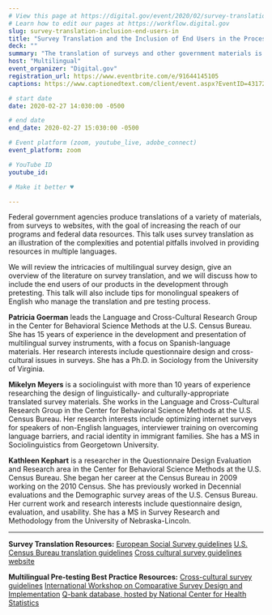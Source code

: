 ```yaml
---
# View this page at https://digital.gov/event/2020/02/survey-translation-inclusion-end-users-in
# Learn how to edit our pages at https://workflow.digital.gov
slug: survey-translation-inclusion-end-users-in
title: "Survey Translation and the Inclusion of End Users in the Process: Experiences from the U.S. Census Bureau "
deck: ""
summary: "The translation of surveys and other government materials is a complex task that has the end goal of creating functionally equivalent materials in order to reach non-English speakers. This webinar will offer insights into the complexity and tips on how to best design non-English materials."
host: "Multilingual"
event_organizer: "Digital.gov"
registration_url: https://www.eventbrite.com/e/91644145105
captions: https://www.captionedtext.com/client/event.aspx?EventID=4317259&CustomerID=321

# start date
date: 2020-02-27 14:030:00 -0500

# end date
end_date: 2020-02-27 15:030:00 -0500

# Event platform (zoom, youtube_live, adobe_connect)
event_platform: zoom

# YouTube ID
youtube_id: 

# Make it better ♥

---
```


Federal government agencies produce translations of a variety of materials, from surveys to websites, with the goal of increasing the reach of our programs and federal data resources. This talk uses survey translation as an illustration of the complexities and potential pitfalls involved in providing resources in multiple languages.

We will review the intricacies of multilingual survey design, give an overview of the literature on survey translation, and we will discuss how to include the end users of our products in the development through pretesting. This talk will also include tips for monolingual speakers of English who manage the translation and pre testing process.

**Patricia Goerman** leads the Language and Cross-Cultural Research Group in the Center for Behavioral Science Methods at the U.S. Census Bureau. She has 15 years of experience in the development and presentation of multilingual survey instruments, with a focus on Spanish-language materials. Her research interests include questionnaire design and cross-cultural issues in surveys. She has a Ph.D. in Sociology from the University of Virginia.

**Mikelyn Meyers** is a sociolinguist with more than 10 years of experience researching the design of linguistically- and culturally-appropriate translated survey materials. She works in the Language and Cross-Cultural Research Group in the Center for Behavioral Science Methods at the U.S. Census Bureau. Her research interests include optimizing internet surveys for speakers of non-English languages, interviewer training on overcoming language barriers, and racial identity in immigrant families. She has a MS in Sociolinguistics from Georgetown University.

**Kathleen Kephart** is a researcher in the Questionnaire Design Evaluation and Research area in the Center for Behavioral Science Methods at the U.S. Census Bureau. She began her career at the Census Bureau in 2009 working on the 2010 Census. She has previously worked in Decennial evaluations and the Demographic survey areas of the U.S. Census Bureau. Her current work and research interests include questionnaire design, evaluation, and usability. She has a MS in Survey Research and Methodology from the University of Nebraska-Lincoln.

---

**Survey Translation Resources:**
[European Social Survey guidelines](http://www.europeansocialsurvey.org/docs/round6/methods/ESS6_translation_guidelines.pdf)
[U.S. Census Bureau translation guidelines](https://www.census.gov/srd/papers/pdf/rsm2005-06.pdf)
[Cross cultural survey guidelines website](http://www.ccsg.isr.umich.edu/translation.cfm)

**Multilingual Pre-testing Best Practice Resources:**
[Cross-cultural survey guidelines](http://www.ccsg.isr.umich.edu/pretesting.cfm)
[International Workshop on Comparative Survey Design and Implementation](http://www.csdiworkshop.org/)
[Q-bank database, hosted by National Center for Health Statistics](http://www.cdc.gov/QBANK/Home.aspx/)
